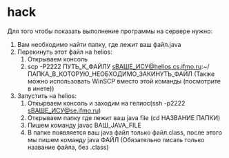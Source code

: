 # hack
Для того чтобы показать выполнение программы на сервере нужно:
1) Вам необходимо найти папку, где лежит ваш файл.java
2) Перекинуть этот файл на helios:
	1) Открываем консоль
	2) scp -P2222 ПУТЬ_К_ФАЙЛУ sВАШЕ_ИСУ@helios.cs.ifmo.ru:~/ПАПКА_В_КОТОРУЮ_НЕОБХОДИМО_ЗАКИНУТЬ_ФАЙЛ
	    (Также можно использовать WinSCP вместо этой команды (посмотрите в инете))
3) Запустить на helios:
	1) Откырваем консоль и заходим на гелиос(ssh -p2222 sВАШЕ_ИСУ@se.ifmo.ru)
	2) Открываем папку где лежит ваш java file (cd НАЗВАНИЕ ПАПКИ)
	3) Пишем команду javac ВАШ_JAVA_FILE
	4) В папке появляется ваш java файл только файл.class, после этого мы пишем команду java ФАЙЛ 
	(Обязательно писать только название файла, без .class)